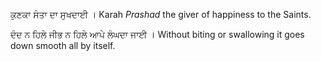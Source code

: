 ਕੁਣਕਾ ਸੰਤਾ ਦਾ ਸੁਖਦਾਈ ।
Karah *Prashad* the giver of happiness to the Saints.

ਦੰਦ ਨ ਹਿਲੇ ਜੀਭ ਨ ਹਿਲੇ ਆਪੇ ਲੰਘਦਾ ਜਾਈ ।
Without biting or swallowing it goes down smooth all by itself.

